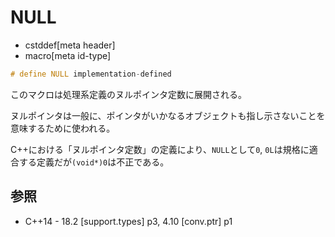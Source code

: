 # NULL
* cstddef[meta header]
* macro[meta id-type]

```cpp
# define NULL implementation-defined
```

このマクロは処理系定義のヌルポインタ定数に展開される。

ヌルポインタは一般に、ポインタがいかなるオブジェクトも指し示さないことを意味するために使われる。

C++における「ヌルポインタ定数」の定義により、`NULL`として`0`, `0L`は規格に適合する定義だが`(void*)0`は不正である。


## 参照
- C++14 - 18.2 [support.types] p3, 4.10 [conv.ptr] p1
